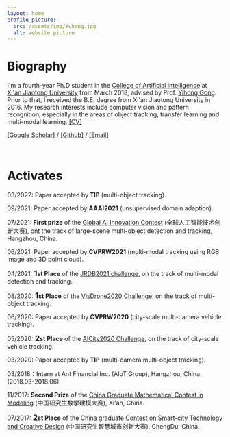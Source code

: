 ```yaml
---
layout: home
profile_picture:
  src: /assets/img/Yuhang.jpg
  alt: website picture
---
```

# **Biography**

I'm a fourth-year Ph.D student in the [College of Artificial Intelligence](http://www.aiar.xjtu.edu.cn/) at [Xi'an Jiaotong University](http://www.xjtu.edu.cn/index.htm) from March 2018, advised by Prof. [Yihong Gong](http://gr.xjtu.edu.cn/web/ygong). Prior to that, I received the B.E. degree from Xi'an Jiaotong University in 2016. My research interests include computer vision and pattern recognition, especially in the areas of object tracking, transfer learning and multi-modal learning. [[CV]](assets/file/CV.pdf)

[[Google Scholar]](https://scholar.google.com.hk/citations?user=9VCIiVcAAAAJ&hl=zh-CN&oi=ao) / [[Github]](https://github.com/GehenHe) / [[Email]](mailto:hyh1379478@163.com)

<br />

# **Activates**

03/2022: Paper accepted by **TIP** (multi-object tracking).

09/2021: Paper accepted by **AAAI2021** (unsupervised domain adaption).

07/2021: **First prize** of the [Global AI Innovation Contest](https://gaiic.tianchi.aliyun.com/#J_2489505110) (全球人工智能技术创新大赛), ont the track of large-scene multi-object detection and tracking, Hangzhou, China.

06/2021: Paper accepted by **CVPRW2021** (multi-modal tracking using RGB image and 3D point cloud).

04/2021: **<font size=4 >1</font>st Place** of the [JRDB2021 challenge](https://jrdb.erc.monash.edu/workshops/cvpr2021), on the track of multi-modal detection and tracking.

08/2020: **<font size=4 >1</font>st Place** of the [VisDrone2020 Challenge](http://aiskyeye.com/visdrone-2020-workshop/), on the track of multi-object tracking. 

06/2020: Paper accepted by **CVPRW2020** (city-scale multi-camera vehicle tracking).

05/2020: **<font size=4 >2</font>st Place** of the [AICity2020 Challenge](https://www.aicitychallenge.org/2020-workshop/), on the track of city-scale vehicle tracking.

03/2020: Paper accepted by **TIP** (multi-camera multi-object tracking).

03/2018：Intern at Ant Financial Inc. (AIoT Group), Hangzhou, China (2018.03-2018.06).

11/2017: **Second Prize** of the [China Graduate Mathematical Contest in Modeling](https://cpipc.acge.org.cn/) (中国研究生数学建模大赛), Xi'an, China.

07/2017: **<font size=4 >2</font>st Place** of the [China graduate Contest on Smart-city Technology and Creative Design](https://cpipc.acge.org.cn/cw/hp/1) (中国研究生智慧城市创新大赛), ChengDu, China.